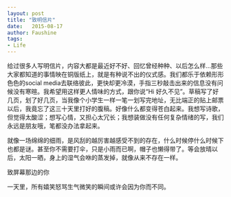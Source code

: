 ```yaml
---
layout: post
title: "致明信片"
date:   2015-08-17
author: Faushine
tags: 
- Life
---
```


给过很多人写明信片，内容大都是最近好不好、回忆曾经种种、以后怎么样…那些大家都知道的事情映在铜版纸上，就是有种说不出的仪式感。我们都乐于依赖形形色色的social media去联络彼此，更快却更冷漠，手指三秒敲击出来的信息没有问候没有寒暄。我希望用这样更人情味的方式，跟你说“Hi 好久不见”。草稿写了好几页，划了好几页，当我像个小学生一样一笔一划写完地址，无比端正的贴上邮票以后，我竟忘了这三十天里打好的腹稿。好像什么都变得苍白起来。我想写诗歌，但觉得太酸涩；想写心情，又担心太冗长；我想装做没有任何复杂情绪的写，我们永远是朋友哦，笔都没办法拿起来。

就像一场绵绵的细雨，是风刮的越厉害越感受不到的存在，什么时候停什么时候下也都是谜。甚至你不需要打伞，只是小雨而已啊，帽子也懒得带了。等会放晴以后，太阳一晒，身上的湿气会咻的蒸发掉，就像从来不存在一样。


致屏幕那边的你

一天里，所有嬉笑怒骂生气微笑的瞬间或许会因为你而不同。
